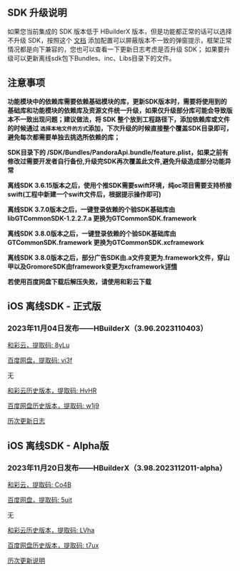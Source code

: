 ## SDK 升级说明
如果您当前集成的 SDK 版本低于 HBuilderX 版本，但是功能都正常的话可以选择不升级 SDK，按照这个 [文档](https://ask.dcloud.net.cn/article/35627) 添加配置可以屏蔽版本不一致的弹窗提示，框架正常情况都是向下兼容的，您也可以查看一下更新日志考虑是否升级 SDK； 如果要升级可以更新离线sdk包下Bundles、inc、Libs目录下的文件。

## 注意事项
**功能模块中的依赖库需要依赖基础模块的库，更新SDK版本时，需要将使用到的基础库和功能模块的依赖库及资源文件统一升级，如果仅升级部分库可能会导致版本不一致出现问题；建议做法，将 SDK 整个放到工程路径下，添加依赖库或文件的时候通过 `选择本地文件的方式`添加，下次升级的时候直接整个覆盖SDK目录即可，避免每次都需要单独去挑选所依赖的库；**

**SDK目录下的 /SDK/Bundles/PandoraApi.bundle/feature.plist，如果之前有修改过需要开发者自行备份,升级完SDK再次覆盖此文件,避免升级造成部分功能异常**

**离线SDK 3.6.15版本之后，使用个推SDK需要swift环境，纯oc项目需要支持桥接swift(工程中新建一个swift文件后，根据提示操作即可)**

**离线SDK 3.7.0版本之后，一键登录依赖的个验SDK基础库由libGTCommonSDK-1.2.2.7.a 更换为GTCommonSDK.framework**

**离线SDK 3.8.0版本之后，一键登录依赖的个验SDK基础库由GTCommonSDK.framework 更换为GTCommonSDK.xcframework**

**离线SDK 3.8.0版本之后，部分广告SDK由.a文件变更为.framework文件，穿山甲以及GromoreSDK由framework变更为xcframework[详情](https://nativesupport.dcloud.net.cn/AppDocs/usemodule/iOSModuleConfig/uniad.html)**

**若使用百度网盘下载后解压失败，请使用和彩云下载**


## iOS 离线SDK - 正式版

### 2023年11月04日发布——HBuilderX（3.96.2023110403） 

[和彩云，提取码: 8yLu](https://caiyun.139.com/m/i?115CeVBRPMhah) 

[百度网盘，提取码: vi3f](https://pan.baidu.com/s/1LsuqsRYa46GrMbIumcMKbw?pwd=vi3f)

无


[和彩云历史版本，提取码: HvHR](https://caiyun.139.com/m/i?115CeVBTkhKax) 

[百度网盘历史版本，提取码: w1j9](https://pan.baidu.com/s/1_EmNVBdA-wq8ZeW9dq5EtA?pwd=w1j9)

[历次更新日志](AppDocs/download/update_history_iOS_release.md)


## iOS 离线SDK - Alpha版

### 2023年11月20日发布——HBuilderX（3.98.2023112011-alpha）

[和彩云，提取码: Co4B](https://caiyun.139.com/m/i?115CnpeQMjhCH)

[百度网盘，提取码: 5uit](https://pan.baidu.com/s/1nz-z7hCUPew2wB1fk5qAcQ?pwd=5uit)

无

 
[和彩云历史版本，提取码: LVha](https://caiyun.139.com/m/i?115Ceo9rd7PZ9) 

[百度网盘历史版本，提取码: t7ux](https://pan.baidu.com/s/19TiZYG1mWsF4nmy10in9pQ?pwd=t7ux)

[历次更新说明](AppDocs/download/update_history_iOS_alpha.md)
